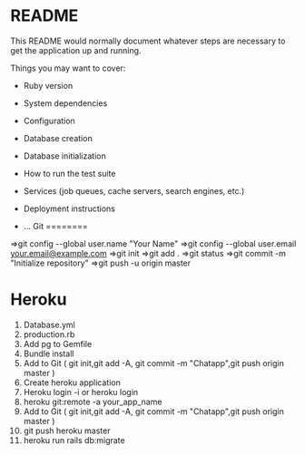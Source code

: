 # README

This README would normally document whatever steps are necessary to get the
application up and running.

Things you may want to cover:

* Ruby version

* System dependencies

* Configuration

* Database creation

* Database initialization

* How to run the test suite

* Services (job queues, cache servers, search engines, etc.)

* Deployment instructions

* ...
 Git
========

=>git config --global user.name "Your Name"
=>git config --global user.email your.email@example.com
=>git init
=>git add .
=>git status
=>git commit -m "Initialize repository"
=>git push -u origin master

Heroku
=======

1. Database.yml
2. production.rb
3. Add pg to Gemfile
4. Bundle install
5. Add to Git ( git init,git add -A, git commit -m "Chatapp",git push origin master )
6. Create heroku application
7. Heroku login -i or heroku login
8. heroku git:remote -a your_app_name
9. Add to Git ( git init,git add -A, git commit -m "Chatapp",git push origin master )
10. git push heroku master
11. heroku run rails db:migrate

